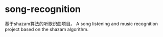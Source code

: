 # song-recognition
基于shazam算法的听歌识曲项目。
A song listening and music recognition project based on the shazam algorithm.
